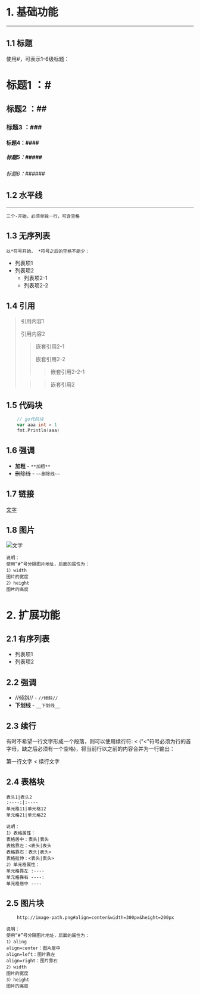 # 1. 基础功能
---

## 1.1 标题
使用#，可表示1-6级标题：

# 标题1 ：#
## 标题2 ：##  
### 标题3 ：###
#### 标题4：#### 
##### 标题5：#####
###### 标题6：######

## 1.2 水平线
---
```
三个-开始，必须单独一行，可含空格
```

## 1.3 无序列表
```
以*符号开始， *符号之后的空格不能少：
```
* 列表项1
* 列表项2
    * 列表项2-1
    * 列表项2-2

## 1.4 引用
>引用内容1
>
>引用内容2
>>嵌套引用2-1
>>
>>嵌套引用2-2
>>>嵌套引用2-2-1
>
>>>嵌套引用2

## 1.5 代码块            
```go
    // go代码块
    var aaa int = 1
    fmt.Println(aaa)
```

## 1.6 强调
* **加粗** - `**加粗**`
* ~~删除线~~ - `~~删除线~~`


## 1.7 链接
[文字](http://link.addr "title")

## 1.8 图片
![文字](http://image-path.png#width=300px&height=200px)
```
说明：
使用“#”号分隔图片地址，后面的属性为：
1）width
图片的宽度
2）height
图片的高度
```

# 2. 扩展功能

## 2.1 有序列表
+ 列表项1
+ 列表项2

## 2.2 强调
* //倾斜// - `//倾斜//`
* __下划线__ - `__下划线__`

## 2.3 续行
有时不希望一行文字形成一个段落，则可以使用续行符: < ("<"符号必须为行的首字母，缺之后必须有一个空格)，将当前行以之前的内容合并为一行输出：

第一行文字
< 续行文字

## 2.4 表格块
```table
表头1|表头2
:----:|:----
单元格11|单元格12
单元格21|单元格22
```
```
说明：
1）表格属性：
表格居中：表头|表头
表格靠左：<表头|表头
表格靠右：表头|表头>
表格拉伸：<表头|表头>
2）单元格属性：
单元格靠左 :----
单元格靠右 ----:
单元格居中 ----
```

## 2.5 图片块
```image
    http://image-path.png#align=center&width=300px&height=200px
```
```
说明：
使用“#”号分隔图片地址，后面的属性为：
1）aling
align=center：图片居中
align=left：图片靠左
align=right：图片靠右
2）width
图片的宽度
3）height
图片的高度
```